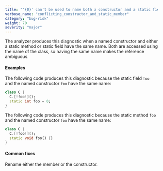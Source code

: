 ```yaml
---
title: "'{0}' can't be used to name both a constructor and a static field in this class.  '{0}' can't be used to name both a constructor and a static getter in this class.  '{0}' can't be used to name both a constructor and a static method in this class.  '{0}' can't be used to name both a constructor and a static setter in this class"
verbose_name: "conflicting_constructor_and_static_member"
category: "bug-risk"
weight: 70
severity: "major"
---
```

The analyzer produces this diagnostic when a named constructor and either a
static method or static field have the same name. Both are accessed using
the name of the class, so having the same name makes the reference
ambiguous.

#### Examples

The following code produces this diagnostic because the static field `foo`
and the named constructor `foo` have the same name:

```dart
class C {
  C.[!foo!]();
  static int foo = 0;
}
```

The following code produces this diagnostic because the static method `foo`
and the named constructor `foo` have the same name:

```dart
class C {
  C.[!foo!]();
  static void foo() {}
}
```

#### Common fixes

Rename either the member or the constructor.
